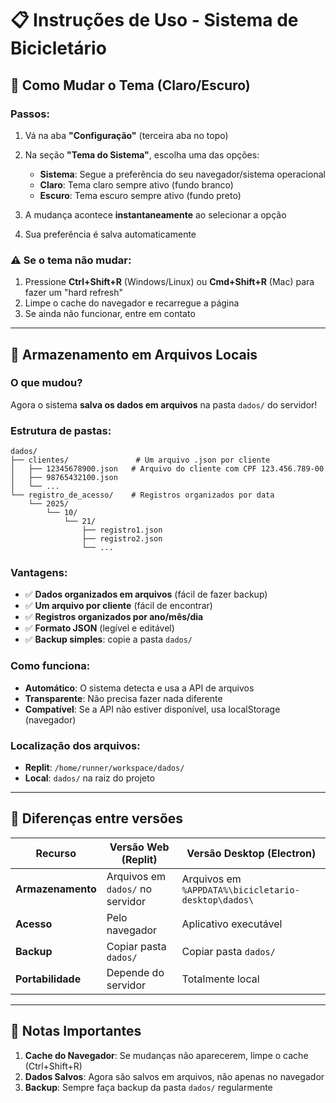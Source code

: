 # 📋 Instruções de Uso - Sistema de Bicicletário

## 🎨 Como Mudar o Tema (Claro/Escuro)

### Passos:
1. Vá na aba **"Configuração"** (terceira aba no topo)
2. Na seção **"Tema do Sistema"**, escolha uma das opções:
   - **Sistema**: Segue a preferência do seu navegador/sistema operacional
   - **Claro**: Tema claro sempre ativo (fundo branco)
   - **Escuro**: Tema escuro sempre ativo (fundo preto)

3. A mudança acontece **instantaneamente** ao selecionar a opção
4. Sua preferência é salva automaticamente

### ⚠️ Se o tema não mudar:
1. Pressione **Ctrl+Shift+R** (Windows/Linux) ou **Cmd+Shift+R** (Mac) para fazer um "hard refresh"
2. Limpe o cache do navegador e recarregue a página
3. Se ainda não funcionar, entre em contato

---

## 💾 Armazenamento em Arquivos Locais

### O que mudou?
Agora o sistema **salva os dados em arquivos** na pasta `dados/` do servidor!

### Estrutura de pastas:
```
dados/
├── clientes/               # Um arquivo .json por cliente
│   ├── 12345678900.json   # Arquivo do cliente com CPF 123.456.789-00
│   ├── 98765432100.json
│   └── ...
└── registro_de_acesso/    # Registros organizados por data
    └── 2025/
        └── 10/
            └── 21/
                ├── registro1.json
                ├── registro2.json
                └── ...
```

### Vantagens:
- ✅ **Dados organizados em arquivos** (fácil de fazer backup)
- ✅ **Um arquivo por cliente** (fácil de encontrar)
- ✅ **Registros organizados por ano/mês/dia**
- ✅ **Formato JSON** (legível e editável)
- ✅ **Backup simples**: copie a pasta `dados/`

### Como funciona:
- **Automático**: O sistema detecta e usa a API de arquivos
- **Transparente**: Não precisa fazer nada diferente
- **Compatível**: Se a API não estiver disponível, usa localStorage (navegador)

### Localização dos arquivos:
- **Replit**: `/home/runner/workspace/dados/`
- **Local**: `dados/` na raiz do projeto

---

## 🔄 Diferenças entre versões

| Recurso | Versão Web (Replit) | Versão Desktop (Electron) |
|---------|-------------------|--------------------------|
| **Armazenamento** | Arquivos em `dados/` no servidor | Arquivos em `%APPDATA%\bicicletario-desktop\dados\` |
| **Acesso** | Pelo navegador | Aplicativo executável |
| **Backup** | Copiar pasta `dados/` | Copiar pasta `dados/` |
| **Portabilidade** | Depende do servidor | Totalmente local |

---

## 📝 Notas Importantes

1. **Cache do Navegador**: Se mudanças não aparecerem, limpe o cache (Ctrl+Shift+R)
2. **Dados Salvos**: Agora são salvos em arquivos, não apenas no navegador
3. **Backup**: Sempre faça backup da pasta `dados/` regularmente
